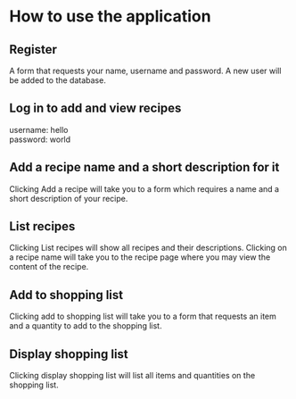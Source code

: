 # How to use the application

## Register
A form that requests your name, username and password. A new user will be added to the database.

## Log in to add and view recipes
username: hello  
password: world

## Add a recipe name and a short description for it
Clicking Add a recipe will take you to a form which requires a name and a short description of your recipe.

## List recipes
Clicking List recipes will show all recipes and their descriptions. Clicking on a recipe name will take you to the recipe page where you may view the content of the recipe.

## Add to shopping list
Clicking add to shopping list will take you to a form that requests an item and a quantity to add to the shopping list.

## Display shopping list
Clicking display shopping list will list all items and quantities on the shopping list.
